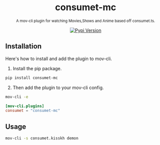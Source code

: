 <div align="center">

# consumet-mc

<sub>A mov-cli plugin for watching Movies,Shows and Anime based off consumet.ts.</sub>

[![Pypi Version](https://img.shields.io/pypi/v/film-central?style=flat)](https://pypi.org/project/film-central)

</div>

## Installation

Here's how to install and add the plugin to mov-cli.

1. Install the pip package.

```sh
pip install consumet-mc
```

2. Then add the plugin to your mov-cli config.

```sh
mov-cli -e
```

```toml
[mov-cli.plugins]
consumet = "consumet-mc"
```

## Usage

```sh
mov-cli -s consumet.kisskh demon
```
